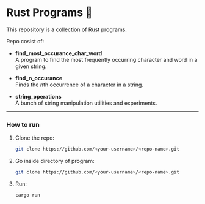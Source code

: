 # Rust Programs 🦀

This repository is a collection of Rust programs.  

Repo cosist of:

- **find_most_occurance_char_word**  
  A program to find the most frequently occurring character and word in a given string.

- **find_n_occurance**  
  Finds the *n*th occurrence of a character in a string.

- **string_operations**  
  A bunch of string manipulation utilities and experiments.
  
---

### How to run
1. Clone the repo:
   ```bash
   git clone https://github.com/<your-username>/<repo-name>.git

2. Go inside directory of program:
   ```bash
   git clone https://github.com/<your-username>/<repo-name>.git

3. Run:
   ```bash
   cargo run
